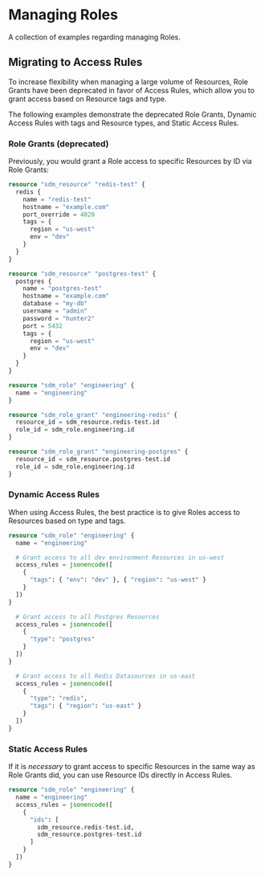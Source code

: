 # Managing Roles

A collection of examples regarding managing Roles.

## Migrating to Access Rules

To increase flexibility when managing a large volume of Resources, Role Grants have
been deprecated in favor of Access Rules, which allow you to grant access based
on Resource tags and type.

The following examples demonstrate the deprecated Role Grants, Dynamic Access
Rules with tags and Resource types, and Static Access Rules.

### Role Grants (deprecated)

Previously, you would grant a Role access to specific Resources by ID via Role
Grants:

```tf
resource "sdm_resource" "redis-test" {
  redis {
    name = "redis-test"
    hostname = "example.com"
    port_override = 4020
    tags = {
      region = "us-west"
      env = "dev"
    }
  }
}

resource "sdm_resource" "postgres-test" {
  postgres {
    name = "postgres-test"
    hostname = "example.com"
    database = "my-db"
    username = "admin"
    password = "hunter2"
    port = 5432
    tags = {
      region = "us-west"
      env = "dev"
    }
  }
}

resource "sdm_role" "engineering" {
  name = "engineering"
}

resource "sdm_role_grant" "engineering-redis" {
  resource_id = sdm_resource.redis-test.id
  role_id = sdm_role.engineering.id
}

resource "sdm_role_grant" "engineering-postgres" {
  resource_id = sdm_resource.postgres-test.id
  role_id = sdm_role.engineering.id
}
```

### Dynamic Access Rules

When using Access Rules, the best practice is to give Roles access to Resources based on
type and tags.

```tf
resource "sdm_role" "engineering" {
  name = "engineering"

  # Grant access to all dev environment Resources in us-west
  access_rules = jsonencode([
    {
      "tags": { "env": "dev" }, { "region": "us-west" }
    }
  ])
}

  # Grant access to all Postgres Resources
  access_rules = jsonencode([
    {
      "type": "postgres"
    }
  ])
}

  # Grant access to all Redis Datasources in us-east
  access_rules = jsonencode([
    { 
      "type": "redis",
      "tags": { "region": "us-east" }
    }
  ])
}
```

### Static Access Rules

If it is _necessary_ to grant access to specific Resources in the same way as
Role Grants did, you can use Resource IDs directly in Access Rules.

```tf
resource "sdm_role" "engineering" {
  name = "engineering"
  access_rules = jsonencode([
    {
      "ids": [
        sdm_resource.redis-test.id,
        sdm_resource.postgres-test.id
      ]
    }
  ])
}
```
